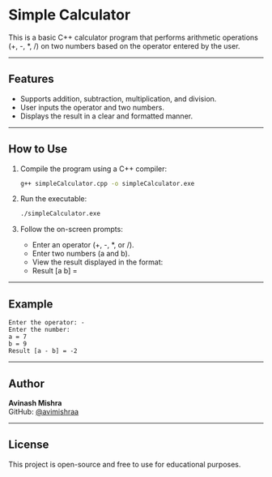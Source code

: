 # Simple Calculator

This is a basic C++ calculator program that performs arithmetic operations (+, -, *, /) on two numbers based on the operator entered by the user.

---
## Features

- Supports addition, subtraction, multiplication, and division.
- User inputs the operator and two numbers.
- Displays the result in a clear and formatted manner.
---
## How to Use

1. Compile the program using a C++ compiler:

   ```bash
   g++ simpleCalculator.cpp -o simpleCalculator.exe
    ```
2. Run the executable:

    ```bash
    ./simpleCalculator.exe
    ```
3. Follow the on-screen prompts:

    - Enter an operator (+, -, *, or /).
    - Enter two numbers (a and b).
    - View the result displayed in the format:
    - Result [a <operator> b] = <result>
---
## Example
  
    Enter the operator: -
    Enter the number:
    a = 7
    b = 9
    Result [a - b] = -2
    
---
## Author

**Avinash Mishra**  
GitHub: [@avimishraa](https://github.com/avimishraa)

---

## License

This project is open-source and free to use for educational purposes.
